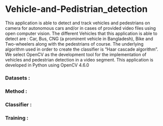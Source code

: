 # Vehicle-and-Pedistrian_detection


This application is able to detect and track vehicles and pedestrians on camera for autonomous cars and/or in cases of provided video files using open computer vision. The different Vehicles that this application is able to detect are : Car, Bus, CNG (a prominent vehicle in Bangladesh), Bike and Two-wheelers along with the pedestrians of course. The underlying algorithm used in order to create the classifier is “Haar cascade algorithm”. We select OpenCV as the development tool for the implementation of vehicles and pedestrian detection in a video segment. This application is developed in Python using OpenCV 4.6.0

### Datasets : 



### Method : 



### Classifier : 




### Training : 


